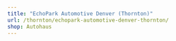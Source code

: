 ```yaml
---
title: "EchoPark Automotive Denver (Thornton)"
url: /thornton/echopark-automotive-denver-thornton/
shop: Autohaus
---
```

